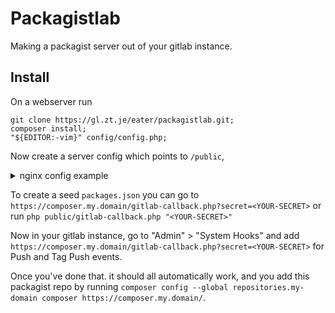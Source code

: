 # Packagistlab

Making a packagist server out of your gitlab instance.

## Install

On a webserver run

```
git clone https://gl.zt.je/eater/packagistlab.git;
composer install;
"${EDITOR:-vim}" config/config.php;
```

Now create a server config which points to `/public`,

<details> 
    <summary>nginx config example</summary>
    <pre>
server {
    listen 80;
    server_name composer.my.domain;
    location / {
        return 301 https://$server_name$request_uri;
    }
}
server {
    server_name  composer.my.domain;
    root         /sites/my.domain/public;
    include certs/composer.zt.je;
    index index.php index.html;
    location / {
        return 301 https://gitlab.my.domain/;
    }
    location /packages.json {
        try_files $uri =404;
    }
    location /gitlab-callback.php {
        fastcgi_pass   unix:/var/run/php-fpm.sock;
        fastcgi_index  gitlab-callback.php;
        include        fastcgi.conf;
        try_files $uri =404;
    }
}</pre>
</details>

To create a seed `packages.json` you can go to `https://composer.my.domain/gitlab-callback.php?secret=<YOUR-SECRET>` or run `php public/gitlab-callback.php "<YOUR-SECRET>"`

Now in your gitlab instance, go to "Admin" > "System Hooks" and add `https://composer.my.domain/gitlab-callback.php?secret=<YOUR-SECRET>` for Push and Tag Push events.

Once you've done that. it should all automatically work, and you add this packagist repo by running `composer config --global repositories.my-domain composer https://composer.my.domain/`.